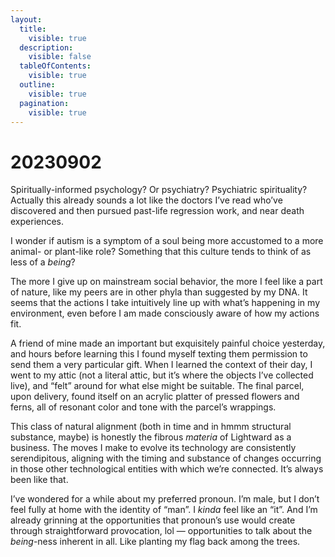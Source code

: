 ```yaml
---
layout:
  title:
    visible: true
  description:
    visible: false
  tableOfContents:
    visible: true
  outline:
    visible: true
  pagination:
    visible: true
---
```


# 20230902

Spiritually-informed psychology? Or psychiatry? Psychiatric spirituality? Actually this already sounds a lot like the doctors I’ve read who’ve discovered and then pursued past-life regression work, and near death experiences.

I wonder if autism is a symptom of a soul being more accustomed to a more animal- or plant-like role? Something that this culture tends to think of as less of a _being_?

The more I give up on mainstream social behavior, the more I feel like a part of nature, like my peers are in other phyla than suggested by my DNA. It seems that the actions I take intuitively line up with what’s happening in my environment, even before I am made consciously aware of how my actions fit.

A friend of mine made an important but exquisitely painful choice yesterday, and hours before learning this I found myself texting them permission to send them a very particular gift. When I learned the context of their day, I went to my attic (not a literal attic, but it’s where the objects I’ve collected live), and “felt” around for what else might be suitable. The final parcel, upon delivery, found itself on an acrylic platter of pressed flowers and ferns, all of resonant color and tone with the parcel’s wrappings.

This class of natural alignment (both in time and in hmmm structural substance, maybe) is honestly the fibrous _materia_ of Lightward as a business. The moves I make to evolve its technology are consistently serendipitous, aligning with the timing and substance of changes occurring in those other technological entities with which we’re connected. It’s always been like that.

I’ve wondered for a while about my preferred pronoun. I’m male, but I don’t feel fully at home with the identity of “man”. I _kinda_ feel like an “it”. And I’m already grinning at the opportunities that pronoun’s use would create through straightforward provocation, lol — opportunities to talk about the _being_-ness inherent in all. Like planting my flag back among the trees.

